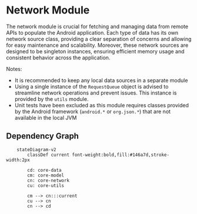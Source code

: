 # Network Module

The network module is crucial for fetching and managing data from remote APIs to populate the Android application.
Each type of data has its own network source class, providing a clear separation of concerns and allowing for easy maintenance and scalability.
Moreover, these network sources are designed to be singleton instances, ensuring efficient memory usage and consistent behavior across the application.

Notes:

- It is recommended to keep any local data sources in a separate module
- Using a single instance of the `RequestQueue` object is advised to streamline network operations and prevent issues. This instance is provided by the `utils` module.
- Unit tests have been excluded as this module requires classes provided by the Android framework (`android.*` or `org.json.*`) that are not available in the local JVM

## Dependency Graph

```mermaid
    stateDiagram-v2
        classDef current font-weight:bold,fill:#146a7d,stroke-width:2px

        cd: core-data
        cm: core-model
        cn: core-network
        cu: core-utils

        cm --> cn:::current
        cu --> cn
        cn --> cd
```

